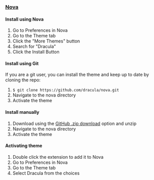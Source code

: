 ### [Nova](https://nova.app)

#### Install using Nova

1. Go to Preferences in Nova
2. Go to the Theme tab
3. Click the "More Themes" button
4. Search for "Dracula"
5. Click the Install Button

#### Install using Git

If you are a git user, you can install the theme and keep up to date by cloning the repo:

1. `$ git clone https://github.com/dracula/nova.git`
2. Navigate to the nova directory
3. Activate the theme

#### Install manually

1. Download using the [GitHub .zip download](https://github.com/dracula/nova/archive/master.zip) option and unzip
2. Navigate to the nova directory
3. Activate the theme

#### Activating theme

1. Double click the extension to add it to Nova
2. Go to Preferences in Nova
3. Go to the Theme tab
4. Select Dracula from the choices
